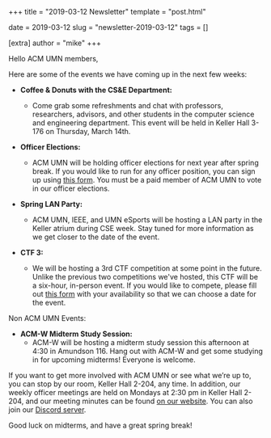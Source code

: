 +++
title = "2019-03-12 Newsletter"
template = "post.html"

date = 2019-03-12
slug = "newsletter-2019-03-12"
tags = []

[extra]
author = "mike"
+++

<!-- more -->

Hello ACM UMN members,

Here are some of the events we have coming up in the next few weeks:

 - **Coffee & Donuts with the CS&E Department:**
   - Come grab some refreshments and chat with professors, researchers, advisors, and other students in the computer science and engineering department. This event will be held in Keller Hall 3-176 on Thursday, March 14th.

 - **Officer Elections:**
   - ACM UMN will be holding officer elections for next year after spring break. If you would like to run for any officer position, you can sign up using [this form](https://goo.gl/forms/UmtqbF7gvihlrZxg1). You must be a paid member of ACM UMN to vote in our officer elections.

 - **Spring LAN Party:**
   - ACM UMN, IEEE, and UMN eSports will be hosting a LAN party in the Keller atrium during CSE week. Stay tuned for more information as we get closer to the date of the event.

 - **CTF 3:**
   - We will be hosting a 3rd CTF competition at some point in the future. Unlike the previous two competitions we've hosted, this CTF will be a six-hour, in-person event. If you would like to compete, please fill out [this form](https://goo.gl/forms/MPz7RHfvXckZQr123) with your availability so that we can choose a date for the event.

Non ACM UMN Events:

 - **ACM-W Midterm Study Session:**
   - ACM-W will be hosting a midterm study session this afternoon at 4:30 in Amundson 116. Hang out with ACM-W and get some studying in for upcoming midterms! Everyone is welcome.

If you want to get more involved with ACM UMN or see what we’re up to, you can stop by our room, Keller Hall 2-204, any time. In addition, our weekly officer meetings are held on Mondays at 2:30 pm in Keller Hall 2-204, and our meeting minutes can be found [on our website](https://acm.umn.edu/meeting-minutes). You can also join our [Discord server](https://z.umn.edu/acm-discord).

Good luck on midterms, and have a great spring break!

